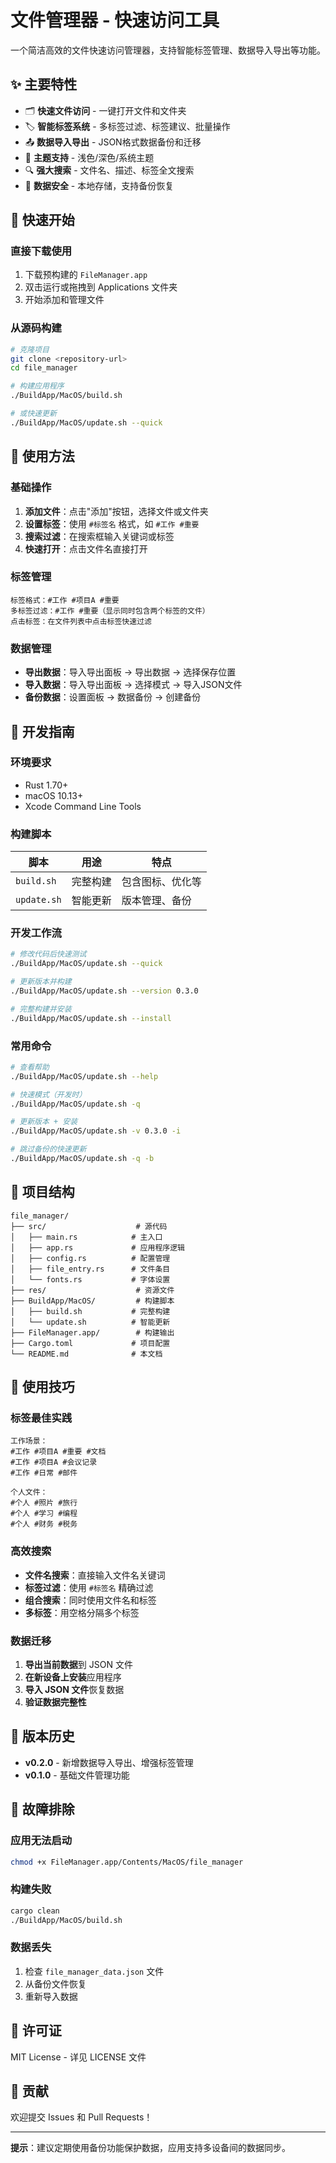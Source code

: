 # 文件管理器 - 快速访问工具

一个简洁高效的文件快速访问管理器，支持智能标签管理、数据导入导出等功能。

## ✨ 主要特性

- 🗂️ **快速文件访问** - 一键打开文件和文件夹
- 🏷️ **智能标签系统** - 多标签过滤、标签建议、批量操作
- 📤 **数据导入导出** - JSON格式数据备份和迁移
- 🎨 **主题支持** - 浅色/深色/系统主题
- 🔍 **强大搜索** - 文件名、描述、标签全文搜索
- 💾 **数据安全** - 本地存储，支持备份恢复

## 🚀 快速开始

### 直接下载使用

1. 下载预构建的 `FileManager.app`
2. 双击运行或拖拽到 Applications 文件夹
3. 开始添加和管理文件

### 从源码构建

```bash
# 克隆项目
git clone <repository-url>
cd file_manager

# 构建应用程序
./BuildApp/MacOS/build.sh

# 或快速更新
./BuildApp/MacOS/update.sh --quick
```

## 🎯 使用方法

### 基础操作

1. **添加文件**：点击"添加"按钮，选择文件或文件夹
2. **设置标签**：使用 `#标签名` 格式，如 `#工作 #重要`
3. **搜索过滤**：在搜索框输入关键词或标签
4. **快速打开**：点击文件名直接打开

### 标签管理

```
标签格式：#工作 #项目A #重要
多标签过滤：#工作 #重要（显示同时包含两个标签的文件）
点击标签：在文件列表中点击标签快速过滤
```

### 数据管理

- **导出数据**：导入导出面板 → 导出数据 → 选择保存位置
- **导入数据**：导入导出面板 → 选择模式 → 导入JSON文件
- **备份数据**：设置面板 → 数据备份 → 创建备份

## 🔧 开发指南

### 环境要求

- Rust 1.70+
- macOS 10.13+
- Xcode Command Line Tools

### 构建脚本

| 脚本 | 用途 | 特点 |
|------|------|------|
| `build.sh` | 完整构建 | 包含图标、优化等 |
| `update.sh` | 智能更新 | 版本管理、备份 |

### 开发工作流

```bash
# 修改代码后快速测试
./BuildApp/MacOS/update.sh --quick

# 更新版本并构建
./BuildApp/MacOS/update.sh --version 0.3.0

# 完整构建并安装
./BuildApp/MacOS/update.sh --install
```

### 常用命令

```bash
# 查看帮助
./BuildApp/MacOS/update.sh --help

# 快速模式（开发时）
./BuildApp/MacOS/update.sh -q

# 更新版本 + 安装
./BuildApp/MacOS/update.sh -v 0.3.0 -i

# 跳过备份的快速更新
./BuildApp/MacOS/update.sh -q -b
```

## 📁 项目结构

```
file_manager/
├── src/                    # 源代码
│   ├── main.rs            # 主入口
│   ├── app.rs             # 应用程序逻辑
│   ├── config.rs          # 配置管理
│   ├── file_entry.rs      # 文件条目
│   └── fonts.rs           # 字体设置
├── res/                    # 资源文件
├── BuildApp/MacOS/         # 构建脚本
│   ├── build.sh           # 完整构建
│   └── update.sh          # 智能更新
├── FileManager.app/        # 构建输出
├── Cargo.toml             # 项目配置
└── README.md              # 本文档
```

## 🎨 使用技巧

### 标签最佳实践

```
工作场景：
#工作 #项目A #重要 #文档
#工作 #项目A #会议记录
#工作 #日常 #邮件

个人文件：
#个人 #照片 #旅行
#个人 #学习 #编程
#个人 #财务 #税务
```

### 高效搜索

- **文件名搜索**：直接输入文件名关键词
- **标签过滤**：使用 `#标签名` 精确过滤
- **组合搜索**：同时使用文件名和标签
- **多标签**：用空格分隔多个标签

### 数据迁移

1. **导出当前数据**到 JSON 文件
2. **在新设备上安装**应用程序
3. **导入 JSON 文件**恢复数据
4. **验证数据完整性**

## 🔄 版本历史

- **v0.2.0** - 新增数据导入导出、增强标签管理
- **v0.1.0** - 基础文件管理功能

## 🐛 故障排除

### 应用无法启动

```bash
chmod +x FileManager.app/Contents/MacOS/file_manager
```

### 构建失败

```bash
cargo clean
./BuildApp/MacOS/build.sh
```

### 数据丢失

1. 检查 `file_manager_data.json` 文件
2. 从备份文件恢复
3. 重新导入数据

## 📄 许可证

MIT License - 详见 LICENSE 文件

## 🤝 贡献

欢迎提交 Issues 和 Pull Requests！

---

**提示**：建议定期使用备份功能保护数据，应用支持多设备间的数据同步。